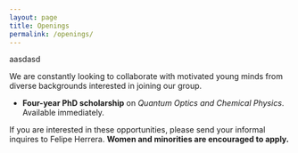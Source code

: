```yaml
---
layout: page
title: Openings
permalink: /openings/
---
```


aasdasd

We are constantly looking to collaborate with motivated young minds from diverse backgrounds interested in joining our group.  

* **Four-year PhD scholarship** on *Quantum Optics and Chemical Physics*. Available immediately.

If you are interested in these opportunities, please send your informal inquires to Felipe Herrera. **Women and minorities are encouraged to apply.**
 
